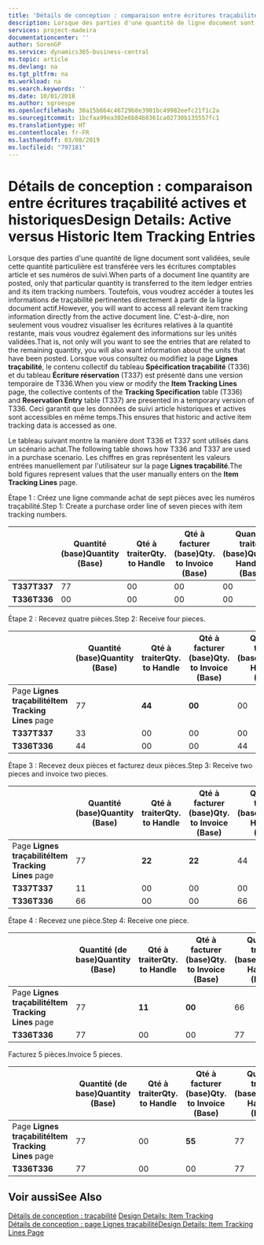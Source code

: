 ```yaml
---
title: 'Détails de conception : comparaison entre écritures traçabilité actives et historiques | Microsoft Docs'
description: Lorsque des parties d'une quantité de ligne document sont validées, seule cette quantité particulière est transférée vers les écritures comptables article et ses numéros de suivi. Toutefois, vous voudrez accéder à toutes les informations de traçabilité pertinentes directement à partir de la ligne document actif. C'est-à-dire, non seulement vous voudrez visualiser les écritures relatives à la quantité restante, mais vous voudrez également des informations sur les unités validées. Lorsque vous consultez ou modifiez la page **Lignes traçabilité**, le contenu collectif du tableau **Spécification traçabilité** (T336) et du tableau **Écriture réservation** (T337) est présenté dans une version temporaire de T336. Ceci garantit que les données de suivi article historiques et actives sont accessibles en même temps.
services: project-madeira
documentationcenter: ''
author: SorenGP
ms.service: dynamics365-business-central
ms.topic: article
ms.devlang: na
ms.tgt_pltfrm: na
ms.workload: na
ms.search.keywords: ''
ms.date: 10/01/2018
ms.author: sgroespe
ms.openlocfilehash: 30a15b664c46729b8e3901bc49982eefc21f1c2a
ms.sourcegitcommit: 1bcfaa99ea302e6b84b8361ca02730b135557fc1
ms.translationtype: HT
ms.contentlocale: fr-FR
ms.lasthandoff: 03/08/2019
ms.locfileid: "797181"
---
```

# <a name="design-details-active-versus-historic-item-tracking-entries"></a><span data-ttu-id="67d66-107">Détails de conception : comparaison entre écritures traçabilité actives et historiques</span><span class="sxs-lookup"><span data-stu-id="67d66-107">Design Details: Active versus Historic Item Tracking Entries</span></span>
<span data-ttu-id="67d66-108">Lorsque des parties d'une quantité de ligne document sont validées, seule cette quantité particulière est transférée vers les écritures comptables article et ses numéros de suivi.</span><span class="sxs-lookup"><span data-stu-id="67d66-108">When parts of a document line quantity are posted, only that particular quantity is transferred to the item ledger entries and its item tracking numbers.</span></span> <span data-ttu-id="67d66-109">Toutefois, vous voudrez accéder à toutes les informations de traçabilité pertinentes directement à partir de la ligne document actif.</span><span class="sxs-lookup"><span data-stu-id="67d66-109">However, you will want to access all relevant item tracking information directly from the active document line.</span></span> <span data-ttu-id="67d66-110">C'est-à-dire, non seulement vous voudrez visualiser les écritures relatives à la quantité restante, mais vous voudrez également des informations sur les unités validées.</span><span class="sxs-lookup"><span data-stu-id="67d66-110">That is, not only will you want to see the entries that are related to the remaining quantity, you will also want information about the units that have been posted.</span></span> <span data-ttu-id="67d66-111">Lorsque vous consultez ou modifiez la page **Lignes traçabilité**, le contenu collectif du tableau **Spécification traçabilité** (T336) et du tableau **Écriture réservation** (T337) est présenté dans une version temporaire de T336.</span><span class="sxs-lookup"><span data-stu-id="67d66-111">When you view or modify the **Item Tracking Lines** page, the collective contents of the **Tracking Specification** table (T336) and **Reservation Entry** table (T337) are presented in a temporary version of T336.</span></span> <span data-ttu-id="67d66-112">Ceci garantit que les données de suivi article historiques et actives sont accessibles en même temps.</span><span class="sxs-lookup"><span data-stu-id="67d66-112">This ensures that historic and active item tracking data is accessed as one.</span></span>  

 <span data-ttu-id="67d66-113">Le tableau suivant montre la manière dont T336 et T337 sont utilisés dans un scénario achat.</span><span class="sxs-lookup"><span data-stu-id="67d66-113">The following table shows how T336 and T337 are used in a purchase scenario.</span></span> <span data-ttu-id="67d66-114">Les chiffres en gras représentent les valeurs entrées manuellement par l'utilisateur sur la page **Lignes traçabilité**.</span><span class="sxs-lookup"><span data-stu-id="67d66-114">The bold figures represent values that the user manually enters on the **Item Tracking Lines** page.</span></span>  

 <span data-ttu-id="67d66-115">Étape 1 : Créez une ligne commande achat de sept pièces avec les numéros traçabilité.</span><span class="sxs-lookup"><span data-stu-id="67d66-115">Step 1: Create a purchase order line of seven pieces with item tracking numbers.</span></span>  

||<span data-ttu-id="67d66-116">**Quantité (base)**</span><span class="sxs-lookup"><span data-stu-id="67d66-116">**Quantity (Base)**</span></span>|<span data-ttu-id="67d66-117">**Qté à traiter**</span><span class="sxs-lookup"><span data-stu-id="67d66-117">**Qty. to Handle**</span></span>|<span data-ttu-id="67d66-118">**Qté à facturer (base)**</span><span class="sxs-lookup"><span data-stu-id="67d66-118">**Qty. to Invoice (Base)**</span></span>|<span data-ttu-id="67d66-119">**Quantité traitée (base)**</span><span class="sxs-lookup"><span data-stu-id="67d66-119">**Quantity Handled (Base)**</span></span>|<span data-ttu-id="67d66-120">**Quantité facturée (base)**</span><span class="sxs-lookup"><span data-stu-id="67d66-120">**Quantity Invoiced (Base)**</span></span>|  
|-|----------------------------------------------|--------------------------------------------|------------------------------------------------------|-------------------------------------------------------|--------------------------------------------------------|  
|<span data-ttu-id="67d66-121">**T337**</span><span class="sxs-lookup"><span data-stu-id="67d66-121">**T337**</span></span>|<span data-ttu-id="67d66-122">7</span><span class="sxs-lookup"><span data-stu-id="67d66-122">7</span></span>|<span data-ttu-id="67d66-123">0</span><span class="sxs-lookup"><span data-stu-id="67d66-123">0</span></span>|<span data-ttu-id="67d66-124">0</span><span class="sxs-lookup"><span data-stu-id="67d66-124">0</span></span>|<span data-ttu-id="67d66-125">0</span><span class="sxs-lookup"><span data-stu-id="67d66-125">0</span></span>|<span data-ttu-id="67d66-126">0</span><span class="sxs-lookup"><span data-stu-id="67d66-126">0</span></span>|  
|<span data-ttu-id="67d66-127">**T336**</span><span class="sxs-lookup"><span data-stu-id="67d66-127">**T336**</span></span>|<span data-ttu-id="67d66-128">0</span><span class="sxs-lookup"><span data-stu-id="67d66-128">0</span></span>|<span data-ttu-id="67d66-129">0</span><span class="sxs-lookup"><span data-stu-id="67d66-129">0</span></span>|<span data-ttu-id="67d66-130">0</span><span class="sxs-lookup"><span data-stu-id="67d66-130">0</span></span>|<span data-ttu-id="67d66-131">0</span><span class="sxs-lookup"><span data-stu-id="67d66-131">0</span></span>|<span data-ttu-id="67d66-132">0</span><span class="sxs-lookup"><span data-stu-id="67d66-132">0</span></span>|  

 <span data-ttu-id="67d66-133">Étape 2 : Recevez quatre pièces.</span><span class="sxs-lookup"><span data-stu-id="67d66-133">Step 2: Receive four pieces.</span></span>  

||<span data-ttu-id="67d66-134">**Quantité (base)**</span><span class="sxs-lookup"><span data-stu-id="67d66-134">**Quantity (Base)**</span></span>|<span data-ttu-id="67d66-135">**Qté à traiter**</span><span class="sxs-lookup"><span data-stu-id="67d66-135">**Qty. to Handle**</span></span>|<span data-ttu-id="67d66-136">**Qté à facturer (base)**</span><span class="sxs-lookup"><span data-stu-id="67d66-136">**Qty. to Invoice (Base)**</span></span>|<span data-ttu-id="67d66-137">**Quantité traitée (base)**</span><span class="sxs-lookup"><span data-stu-id="67d66-137">**Quantity Handled (Base)**</span></span>|<span data-ttu-id="67d66-138">**Quantité facturée (base)**</span><span class="sxs-lookup"><span data-stu-id="67d66-138">**Quantity Invoiced (Base)**</span></span>|  
|-|----------------------------------------------|--------------------------------------------|------------------------------------------------------|-------------------------------------------------------|--------------------------------------------------------|  
|<span data-ttu-id="67d66-139">Page **Lignes traçabilité**</span><span class="sxs-lookup"><span data-stu-id="67d66-139">**Item Tracking Lines** page</span></span>|<span data-ttu-id="67d66-140">7</span><span class="sxs-lookup"><span data-stu-id="67d66-140">7</span></span>|<span data-ttu-id="67d66-141">**4**</span><span class="sxs-lookup"><span data-stu-id="67d66-141">**4**</span></span>|<span data-ttu-id="67d66-142">**0**</span><span class="sxs-lookup"><span data-stu-id="67d66-142">**0**</span></span>|<span data-ttu-id="67d66-143">0</span><span class="sxs-lookup"><span data-stu-id="67d66-143">0</span></span>|<span data-ttu-id="67d66-144">0</span><span class="sxs-lookup"><span data-stu-id="67d66-144">0</span></span>|  
|<span data-ttu-id="67d66-145">**T337**</span><span class="sxs-lookup"><span data-stu-id="67d66-145">**T337**</span></span>|<span data-ttu-id="67d66-146">3</span><span class="sxs-lookup"><span data-stu-id="67d66-146">3</span></span>|<span data-ttu-id="67d66-147">0</span><span class="sxs-lookup"><span data-stu-id="67d66-147">0</span></span>|<span data-ttu-id="67d66-148">0</span><span class="sxs-lookup"><span data-stu-id="67d66-148">0</span></span>|<span data-ttu-id="67d66-149">0</span><span class="sxs-lookup"><span data-stu-id="67d66-149">0</span></span>|<span data-ttu-id="67d66-150">0</span><span class="sxs-lookup"><span data-stu-id="67d66-150">0</span></span>|  
|<span data-ttu-id="67d66-151">**T336**</span><span class="sxs-lookup"><span data-stu-id="67d66-151">**T336**</span></span>|<span data-ttu-id="67d66-152">4</span><span class="sxs-lookup"><span data-stu-id="67d66-152">4</span></span>|<span data-ttu-id="67d66-153">0</span><span class="sxs-lookup"><span data-stu-id="67d66-153">0</span></span>|<span data-ttu-id="67d66-154">0</span><span class="sxs-lookup"><span data-stu-id="67d66-154">0</span></span>|<span data-ttu-id="67d66-155">4</span><span class="sxs-lookup"><span data-stu-id="67d66-155">4</span></span>|<span data-ttu-id="67d66-156">0</span><span class="sxs-lookup"><span data-stu-id="67d66-156">0</span></span>|  

 <span data-ttu-id="67d66-157">Étape 3 : Recevez deux pièces et facturez deux pièces.</span><span class="sxs-lookup"><span data-stu-id="67d66-157">Step 3: Receive two pieces and invoice two pieces.</span></span>  

||<span data-ttu-id="67d66-158">**Quantité (base)**</span><span class="sxs-lookup"><span data-stu-id="67d66-158">**Quantity (Base)**</span></span>|<span data-ttu-id="67d66-159">**Qté à traiter**</span><span class="sxs-lookup"><span data-stu-id="67d66-159">**Qty. to Handle**</span></span>|<span data-ttu-id="67d66-160">**Qté à facturer (base)**</span><span class="sxs-lookup"><span data-stu-id="67d66-160">**Qty. to Invoice (Base)**</span></span>|<span data-ttu-id="67d66-161">**Quantité traitée (base)**</span><span class="sxs-lookup"><span data-stu-id="67d66-161">**Quantity Handled (Base)**</span></span>|<span data-ttu-id="67d66-162">**Quantité facturée (base)**</span><span class="sxs-lookup"><span data-stu-id="67d66-162">**Quantity Invoiced (Base)**</span></span>|  
|-|----------------------------------------------|--------------------------------------------|------------------------------------------------------|-------------------------------------------------------|--------------------------------------------------------|  
|<span data-ttu-id="67d66-163">Page **Lignes traçabilité**</span><span class="sxs-lookup"><span data-stu-id="67d66-163">**Item Tracking Lines** page</span></span>|<span data-ttu-id="67d66-164">7</span><span class="sxs-lookup"><span data-stu-id="67d66-164">7</span></span>|<span data-ttu-id="67d66-165">**2**</span><span class="sxs-lookup"><span data-stu-id="67d66-165">**2**</span></span>|<span data-ttu-id="67d66-166">**2**</span><span class="sxs-lookup"><span data-stu-id="67d66-166">**2**</span></span>|<span data-ttu-id="67d66-167">4</span><span class="sxs-lookup"><span data-stu-id="67d66-167">4</span></span>|<span data-ttu-id="67d66-168">0</span><span class="sxs-lookup"><span data-stu-id="67d66-168">0</span></span>|  
|<span data-ttu-id="67d66-169">**T337**</span><span class="sxs-lookup"><span data-stu-id="67d66-169">**T337**</span></span>|<span data-ttu-id="67d66-170">1</span><span class="sxs-lookup"><span data-stu-id="67d66-170">1</span></span>|<span data-ttu-id="67d66-171">0</span><span class="sxs-lookup"><span data-stu-id="67d66-171">0</span></span>|<span data-ttu-id="67d66-172">0</span><span class="sxs-lookup"><span data-stu-id="67d66-172">0</span></span>|<span data-ttu-id="67d66-173">0</span><span class="sxs-lookup"><span data-stu-id="67d66-173">0</span></span>|<span data-ttu-id="67d66-174">0</span><span class="sxs-lookup"><span data-stu-id="67d66-174">0</span></span>|  
|<span data-ttu-id="67d66-175">**T336**</span><span class="sxs-lookup"><span data-stu-id="67d66-175">**T336**</span></span>|<span data-ttu-id="67d66-176">6</span><span class="sxs-lookup"><span data-stu-id="67d66-176">6</span></span>|<span data-ttu-id="67d66-177">0</span><span class="sxs-lookup"><span data-stu-id="67d66-177">0</span></span>|<span data-ttu-id="67d66-178">0</span><span class="sxs-lookup"><span data-stu-id="67d66-178">0</span></span>|<span data-ttu-id="67d66-179">6</span><span class="sxs-lookup"><span data-stu-id="67d66-179">6</span></span>|<span data-ttu-id="67d66-180">2</span><span class="sxs-lookup"><span data-stu-id="67d66-180">2</span></span>|  

 <span data-ttu-id="67d66-181">Étape 4 : Recevez une pièce.</span><span class="sxs-lookup"><span data-stu-id="67d66-181">Step 4: Receive one piece.</span></span>  

||<span data-ttu-id="67d66-182">**Quantité (de base)**</span><span class="sxs-lookup"><span data-stu-id="67d66-182">**Quantity (Base)**</span></span>|<span data-ttu-id="67d66-183">**Qté à traiter**</span><span class="sxs-lookup"><span data-stu-id="67d66-183">**Qty. to Handle**</span></span>|<span data-ttu-id="67d66-184">**Qté à facturer (base)**</span><span class="sxs-lookup"><span data-stu-id="67d66-184">**Qty. to Invoice (Base)**</span></span>|<span data-ttu-id="67d66-185">**Quantité traitée (base)**</span><span class="sxs-lookup"><span data-stu-id="67d66-185">**Quantity Handled (Base)**</span></span>|<span data-ttu-id="67d66-186">**Quantité facturée (base)**</span><span class="sxs-lookup"><span data-stu-id="67d66-186">**Quantity Invoiced (Base)**</span></span>|  
|-|----------------------------------------------|--------------------------------------------|------------------------------------------------------|-------------------------------------------------------|--------------------------------------------------------|  
|<span data-ttu-id="67d66-187">Page **Lignes traçabilité**</span><span class="sxs-lookup"><span data-stu-id="67d66-187">**Item Tracking Lines** page</span></span>|<span data-ttu-id="67d66-188">7</span><span class="sxs-lookup"><span data-stu-id="67d66-188">7</span></span>|<span data-ttu-id="67d66-189">**1**</span><span class="sxs-lookup"><span data-stu-id="67d66-189">**1**</span></span>|<span data-ttu-id="67d66-190">**0**</span><span class="sxs-lookup"><span data-stu-id="67d66-190">**0**</span></span>|<span data-ttu-id="67d66-191">6</span><span class="sxs-lookup"><span data-stu-id="67d66-191">6</span></span>|<span data-ttu-id="67d66-192">2</span><span class="sxs-lookup"><span data-stu-id="67d66-192">2</span></span>|  
|<span data-ttu-id="67d66-193">**T336**</span><span class="sxs-lookup"><span data-stu-id="67d66-193">**T336**</span></span>|<span data-ttu-id="67d66-194">7</span><span class="sxs-lookup"><span data-stu-id="67d66-194">7</span></span>|<span data-ttu-id="67d66-195">0</span><span class="sxs-lookup"><span data-stu-id="67d66-195">0</span></span>|<span data-ttu-id="67d66-196">0</span><span class="sxs-lookup"><span data-stu-id="67d66-196">0</span></span>|<span data-ttu-id="67d66-197">7</span><span class="sxs-lookup"><span data-stu-id="67d66-197">7</span></span>|<span data-ttu-id="67d66-198">2</span><span class="sxs-lookup"><span data-stu-id="67d66-198">2</span></span>|  

 <span data-ttu-id="67d66-199">Facturez 5 pièces.</span><span class="sxs-lookup"><span data-stu-id="67d66-199">Invoice 5 pieces.</span></span>  

||<span data-ttu-id="67d66-200">**Quantité (de base)**</span><span class="sxs-lookup"><span data-stu-id="67d66-200">**Quantity (Base)**</span></span>|<span data-ttu-id="67d66-201">**Qté à traiter**</span><span class="sxs-lookup"><span data-stu-id="67d66-201">**Qty. to Handle**</span></span>|<span data-ttu-id="67d66-202">**Qté à facturer (base)**</span><span class="sxs-lookup"><span data-stu-id="67d66-202">**Qty. to Invoice (Base)**</span></span>|<span data-ttu-id="67d66-203">**Quantité traitée (base)**</span><span class="sxs-lookup"><span data-stu-id="67d66-203">**Quantity Handled (Base)**</span></span>|<span data-ttu-id="67d66-204">**Quantité facturée (base)**</span><span class="sxs-lookup"><span data-stu-id="67d66-204">**Quantity Invoiced (Base)**</span></span>|  
|-|----------------------------------------------|--------------------------------------------|------------------------------------------------------|-------------------------------------------------------|--------------------------------------------------------|  
|<span data-ttu-id="67d66-205">Page **Lignes traçabilité**</span><span class="sxs-lookup"><span data-stu-id="67d66-205">**Item Tracking Lines** page</span></span>|<span data-ttu-id="67d66-206">7</span><span class="sxs-lookup"><span data-stu-id="67d66-206">7</span></span>|<span data-ttu-id="67d66-207">0</span><span class="sxs-lookup"><span data-stu-id="67d66-207">0</span></span>|<span data-ttu-id="67d66-208">**5**</span><span class="sxs-lookup"><span data-stu-id="67d66-208">**5**</span></span>|<span data-ttu-id="67d66-209">7</span><span class="sxs-lookup"><span data-stu-id="67d66-209">7</span></span>|<span data-ttu-id="67d66-210">2</span><span class="sxs-lookup"><span data-stu-id="67d66-210">2</span></span>|  
|<span data-ttu-id="67d66-211">**T336**</span><span class="sxs-lookup"><span data-stu-id="67d66-211">**T336**</span></span>|<span data-ttu-id="67d66-212">7</span><span class="sxs-lookup"><span data-stu-id="67d66-212">7</span></span>|<span data-ttu-id="67d66-213">0</span><span class="sxs-lookup"><span data-stu-id="67d66-213">0</span></span>|<span data-ttu-id="67d66-214">0</span><span class="sxs-lookup"><span data-stu-id="67d66-214">0</span></span>|<span data-ttu-id="67d66-215">7</span><span class="sxs-lookup"><span data-stu-id="67d66-215">7</span></span>|<span data-ttu-id="67d66-216">7</span><span class="sxs-lookup"><span data-stu-id="67d66-216">7</span></span>|  

## <a name="see-also"></a><span data-ttu-id="67d66-217">Voir aussi</span><span class="sxs-lookup"><span data-stu-id="67d66-217">See Also</span></span>  
 <span data-ttu-id="67d66-218">[Détails de conception : traçabilité](design-details-item-tracking.md) </span><span class="sxs-lookup"><span data-stu-id="67d66-218">[Design Details: Item Tracking](design-details-item-tracking.md) </span></span>  
 [<span data-ttu-id="67d66-219">Détails de conception : page Lignes traçabilité</span><span class="sxs-lookup"><span data-stu-id="67d66-219">Design Details: Item Tracking Lines Page</span></span>](design-details-item-tracking-lines-window.md)
